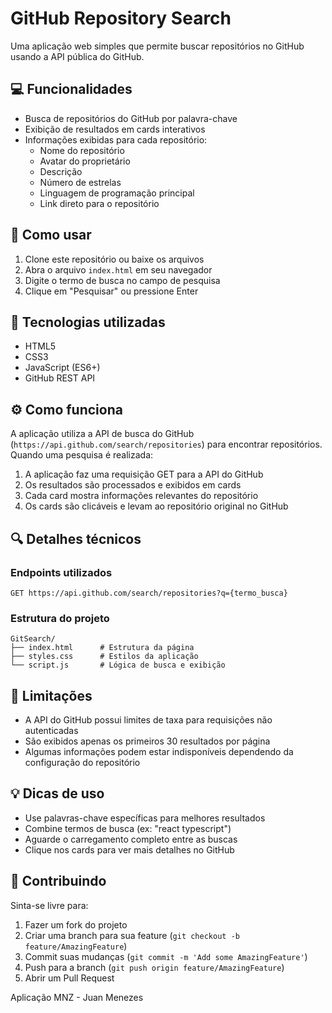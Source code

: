 # GitHub Repository Search

Uma aplicação web simples que permite buscar repositórios no GitHub usando a API pública do GitHub.

## 💻 Funcionalidades

- Busca de repositórios do GitHub por palavra-chave
- Exibição de resultados em cards interativos
- Informações exibidas para cada repositório:
  - Nome do repositório
  - Avatar do proprietário
  - Descrição
  - Número de estrelas
  - Linguagem de programação principal
  - Link direto para o repositório

## 🚀 Como usar

1. Clone este repositório ou baixe os arquivos
2. Abra o arquivo `index.html` em seu navegador
3. Digite o termo de busca no campo de pesquisa
4. Clique em "Pesquisar" ou pressione Enter

## 🔧 Tecnologias utilizadas

- HTML5
- CSS3
- JavaScript (ES6+)
- GitHub REST API

## ⚙️ Como funciona

A aplicação utiliza a API de busca do GitHub (`https://api.github.com/search/repositories`) para encontrar repositórios. Quando uma pesquisa é realizada:

1. A aplicação faz uma requisição GET para a API do GitHub
2. Os resultados são processados e exibidos em cards
3. Cada card mostra informações relevantes do repositório
4. Os cards são clicáveis e levam ao repositório original no GitHub

## 🔍 Detalhes técnicos

### Endpoints utilizados

```
GET https://api.github.com/search/repositories?q={termo_busca}
```

### Estrutura do projeto

```
GitSearch/
├── index.html      # Estrutura da página
├── styles.css      # Estilos da aplicação
└── script.js       # Lógica de busca e exibição
```

## 📝 Limitações

- A API do GitHub possui limites de taxa para requisições não autenticadas
- São exibidos apenas os primeiros 30 resultados por página
- Algumas informações podem estar indisponíveis dependendo da configuração do repositório

## 💡 Dicas de uso

- Use palavras-chave específicas para melhores resultados
- Combine termos de busca (ex: "react typescript")
- Aguarde o carregamento completo entre as buscas
- Clique nos cards para ver mais detalhes no GitHub

## 🤝 Contribuindo

Sinta-se livre para:
1. Fazer um fork do projeto
2. Criar uma branch para sua feature (`git checkout -b feature/AmazingFeature`)
3. Commit suas mudanças (`git commit -m 'Add some AmazingFeature'`)
4. Push para a branch (`git push origin feature/AmazingFeature`)
5. Abrir um Pull Request

Aplicação MNZ - Juan Menezes